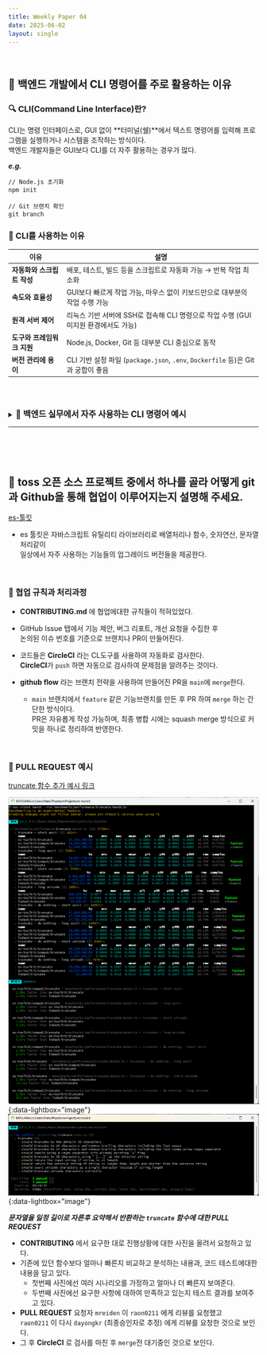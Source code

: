 ```yaml
---
title: Weekly Paper 04
date: 2025-06-02
layout: single
---
```


<br>

## 📌 백엔드 개발에서 CLI 명령어를 주로 활용하는 이유 <br>

### 🔍 CLI(Command Line Interface)란?

CLI는 명령 인터페이스로, GUI 없이 **터미널(쉘)**에서 텍스트 명령어를 입력해 프로그램을 실행하거나 시스템을 조작하는 방식이다. <br>
백엔드 개발자들은 GUI보다 CLI를 더 자주 활용하는 경우가 많다. <br>

***e.g.***
```
// Node.js 초기화
npm init

// Git 브랜치 확인
git branch
```

### 📍 CLI를 사용하는 이유 <br>

| 이유               | 설명                                                                 |
| ---------------- | ------------------------------------------------------------------ |
| **자동화와 스크립트 작성** | 배포, 테스트, 빌드 등을 스크립트로 자동화 가능 → 반복 작업 최소화                            |
| **속도와 효율성**      | GUI보다 빠르게 작업 가능, 마우스 없이 키보드만으로 대부분의 작업 수행 가능                       |
| **원격 서버 제어**     | 리눅스 기반 서버에 SSH로 접속해 CLI 명령으로 작업 수행 (GUI 미지원 환경에서도 가능)              |
| **도구와 프레임워크 지원** | Node.js, Docker, Git 등 대부분 CLI 중심으로 동작                             |
| **버전 관리에 용이**    | CLI 기반 설정 파일 (`package.json`, `.env`, `Dockerfile` 등)은 Git과 궁합이 좋음 |

<br><br>

<details> <summary><strong style="font-size: 1.2em;">🔸 백엔드 실무에서 자주 사용하는 CLI 명령어 예시</strong></summary> 
  
<div style="background: #f0f0f0; padding: 1em;" markdown="1">

| 도구                | 예시 명령어                                  | 설명                                       |
| ----------------- | --------------------------------------- | ---------------------------------------- |
| **Git**           | `git clone`, `git commit`               | 코드 버전 관리 및 협업의 핵심 도구                     |
| **Node.js (npm)** | `npm install`, `npx`                    | 패키지 설치 및 프로젝트 실행 환경 관리                   |
| **PostgreSQL**    | `psql`, `createdb`, `pg_dump`           | 고성능 RDBMS. 쿼리 실행 및 DB 백업/복원 가능           |
| **Prisma**        | `npx prisma generate`, `prisma migrate` | Type-safe ORM. 스키마 정의와 DB 마이그레이션 자동화     |
| **Docker**        | `docker build`, `docker compose up`     | DB, 백엔드 앱 등을 컨테이너로 구성해 일관된 개발 환경 제공      |
| **PM2**           | `pm2 start`, `pm2 logs`                 | Node.js 앱의 프로세스 및 로그 모니터링 도구             |
| **Curl / HTTPie** | `curl`, `http`                          | REST API 테스트 및 디버깅을 위한 CLI 기반 HTTP 클라이언트 |

</div>
</details>

---

<br><br><br>

## 📌 toss 오픈 소스 프로젝트 중에서 하나를 골라 어떻게 git과 Github을 통해 협업이 이루어지는지 설명해 주세요. <br>

[es-툴킷](https://github.com/toss/es-toolkit)  <br>

* es 툴킷은 자바스크립트 유틸리티 라이브러리로 배열처리나 함수, 숫자연산, 문자열처리같이 <br>
     일상에서 자주 사용하는 기능들의 업그레이드 버전들을 제공한다.  <br>

 <br>
 
### 📍 협업 규칙과 처리과정 <br>

* **CONTRIBUTING.md** 에 협업에대한 규칙들이 적혀있었다.  <br>
  
* GitHub Issue 탭에서 기능 제안, 버그 리포트, 개선 요청을 수집한 후 <br>
  논의된 이슈 번호를 기준으로 브랜치나 PR이 만들어진다.

* 코드들은 **CircleCI** 라는 CL도구를 사용하여 자동화로 검사한다. <br>
  **CircleCI**가 `push` 하면 자동으로 검사하여 문제점을 알려주는 것이다.

*  **github flow** 라는 브랜치 전략을 사용하여 만들어진 PR을 `main`에 `merge`한다.  <br>
   * `main` 브랜치에서 `feature` 같은 기능브랜치를 만든 후 PR 하여 `merge` 하는 간단한 방식이다. <br>
      PR은 자유롭게 작성 가능하며, 최종 병합 시에는 squash merge 방식으로 커밋을 하나로 정리하여 반영한다. <br>  

<br>

### 📍 PULL REQUEST 예시 <br>
 
  [truncate 함수 추가 예시 링크](https://github.com/toss/es-toolkit/pull/964)  <br>

  
[![truncate01](/assets/img/truncate01.png)](/assets/img/truncate01.png){:data-lightbox="image"} <br>
[![truncate02](/assets/img/truncate02.png)](/assets/img/truncate02.png){:data-lightbox="image"} <br>
  
 ***문자열을 일정 길이로 자른후 요약해서 반환하는 `truncate` 함수에 대한 PULL REQUEST***
 
* **CONTRIBUTING** 에서 요구한 대로 진행상황에 대한 사진을 올려서 요청하고 있다.
* 기존에 있던 함수보다 얼마나 빠른지 비교하고 분석하는 내용과, 코드 테스트에대한 내용을 담고 있다.
   * 첫번째 사진에선 여러 시나리오를 가정하고 얼마나 더 빠른지 보여준다.
   * 두번째 사진에선 요구한 사항에 대하여 만족하고 있는지 테스트 결과를 보여주고 있다.
* **PULL REQUEST** 요청자 `mreiden` 이 `raon0211` 에게 리뷰를 요청했고 <br>
  `raon0211` 이 다시 `dayongkr` (최종승인자로 추정) 에게 리뷰를 요청한 것으로 보인다.
* 그 후 **CircleCI** 로 검사를 마친 후 `merge`전 대기중인 것으로 보인다. 




